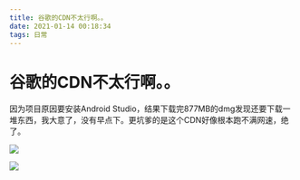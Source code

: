 ```yaml
---
title: 谷歌的CDN不太行啊。。
date: 2021-01-14 00:18:34
tags: 日常
---
```


# 谷歌的CDN不太行啊。。

因为项目原因要安装Android Studio，结果下载完877MB的dmg发现还要下载一堆东西，我大意了，没有早点下。更坑爹的是这个CDN好像根本跑不满网速，绝了。

![](https://minrit-1255311621.cos.ap-shanghai.myqcloud.com/blog_resource/iShot2021-01-14%2000.09.44.png)

![](https://minrit-1255311621.cos.ap-shanghai.myqcloud.com/blog_resource/iShot2021-01-14%2000.09.57.png)

